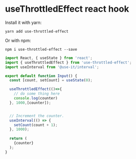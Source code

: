 # useThrottledEffect react hook

Install it with yarn:

```
yarn add use-throttled-effect
```

Or with npm:

```
npm i use-throttled-effect --save
```

```javascript
import React, { useState } from 'react';
import { useThrottledEffect } from 'use-throttled-effect';
import useInterval from '@use-it/interval';

export default function Input() {
  const [count, setCount] = useState(0);

  useThrottledEffect(()=>{
    // do some thing here
    console.log(counter)
  }, 1000,[counter]);


  // Increment the counter.
  useInterval(() => {
    setCount(count + 1);
  }, 1000);
  
  return (
    {counter}
  );
}
```
